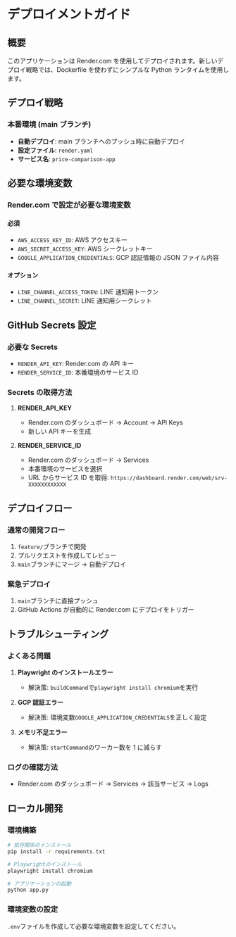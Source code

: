 # デプロイメントガイド

## 概要

このアプリケーションは Render.com を使用してデプロイされます。新しいデプロイ戦略では、Dockerfile を使わずにシンプルな Python ランタイムを使用します。

## デプロイ戦略

### 本番環境 (main ブランチ)

- **自動デプロイ**: main ブランチへのプッシュ時に自動デプロイ
- **設定ファイル**: `render.yaml`
- **サービス名**: `price-comparison-app`

## 必要な環境変数

### Render.com で設定が必要な環境変数

#### 必須

- `AWS_ACCESS_KEY_ID`: AWS アクセスキー
- `AWS_SECRET_ACCESS_KEY`: AWS シークレットキー
- `GOOGLE_APPLICATION_CREDENTIALS`: GCP 認証情報の JSON ファイル内容

#### オプション

- `LINE_CHANNEL_ACCESS_TOKEN`: LINE 通知用トークン
- `LINE_CHANNEL_SECRET`: LINE 通知用シークレット

## GitHub Secrets 設定

### 必要な Secrets

- `RENDER_API_KEY`: Render.com の API キー
- `RENDER_SERVICE_ID`: 本番環境のサービス ID

### Secrets の取得方法

1. **RENDER_API_KEY**

   - Render.com のダッシュボード → Account → API Keys
   - 新しい API キーを生成

2. **RENDER_SERVICE_ID**
   - Render.com のダッシュボード → Services
   - 本番環境のサービスを選択
   - URL からサービス ID を取得: `https://dashboard.render.com/web/srv-XXXXXXXXXXXX`

## デプロイフロー

### 通常の開発フロー

1. `feature/`ブランチで開発
2. プルリクエストを作成してレビュー
3. `main`ブランチにマージ → 自動デプロイ

### 緊急デプロイ

1. `main`ブランチに直接プッシュ
2. GitHub Actions が自動的に Render.com にデプロイをトリガー

## トラブルシューティング

### よくある問題

1. **Playwright のインストールエラー**

   - 解決策: `buildCommand`で`playwright install chromium`を実行

2. **GCP 認証エラー**

   - 解決策: 環境変数`GOOGLE_APPLICATION_CREDENTIALS`を正しく設定

3. **メモリ不足エラー**
   - 解決策: `startCommand`のワーカー数を 1 に減らす

### ログの確認方法

- Render.com のダッシュボード → Services → 該当サービス → Logs

## ローカル開発

### 環境構築

```bash
# 依存関係のインストール
pip install -r requirements.txt

# Playwrightのインストール
playwright install chromium

# アプリケーションの起動
python app.py
```

### 環境変数の設定

`.env`ファイルを作成して必要な環境変数を設定してください。
